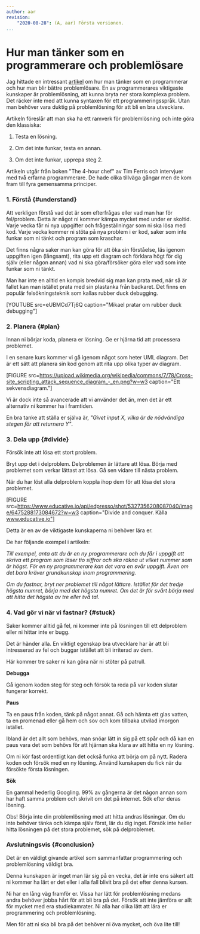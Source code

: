 ```yaml
---
author: aar
revision:
    "2020-08-28": (A, aar) Första versionen.
...
```

Hur man tänker som en programmerare och problemlösare
==================================

Jag hittade en intressant [artikel](https://www.freecodecamp.org/news/how-to-think-like-a-programmer-lessons-in-problem-solving-d1d8bf1de7d2/) om hur man tänker som en programmerar och hur man blir bättre problemlösare. En av programmerares viktigaste kunskaper är problemlösning, att kunna bryta ner stora komplexa problem. Det räcker inte med att kunna syntaxen för ett programmeringsspråk. Utan man behöver vara duktig på problemlösning för att bli en bra utvecklare.

<!--more-->

Artikeln föreslår att man ska ha ett ramverk för problemlösning och inte göra den klassiska:

1. Testa en lösning.

2. Om det inte funkar, testa en annan.

3. Om det inte funkar, upprepa steg 2.

Artikeln utgår från boken "The 4-hour chef" av Tim Ferris och intervjuer med två erfarna programmerare. De hade olika tillväga gångar men de kom fram till fyra gemensamma principer.



### 1. Förstå {#understand}

Att verkligen förstå vad det är som efterfrågas eller vad man har för fel/problem. Detta är något ni kommer kämpa mycket med under er skoltid. Varje vecka får ni nya uppgifter och frågeställningar som ni ska lösa med kod. Varje vecka kommer ni stöta på nya problem i er kod, saker som inte funkar som ni tänkt och program som kraschar.

Det finns några saker man kan göra för att öka sin förståelse, läs igenom uppgiften igen (långsamt), rita upp ett diagram och förklara högt för dig själv (eller någon annan) vad ni ska göra/försöker göra eller vad som inte funkar som ni tänkt.

Man har inte en alltid en kompis bredvid sig man kan prata med, när så är fallet kan man istället prata med sin plastanka från badkaret. Det finns en populär felsökningsteknik som kallas rubber duck debugging.

[YOUTUBE src=eUBMCd7Tj6Q caption="Mikael pratar om rubber duck debugging"]



### 2. Planera {#plan}

Innan ni börjar koda, planera er lösning. Ge er hjärna tid att processera problemet.

I en senare kurs kommer vi gå igenom något som heter UML diagram. Det är ett sätt att planera sin kod genom att rita upp olika typer av diagram.

[FIGURE src=https://upload.wikimedia.org/wikipedia/commons/7/78/Cross-site_scripting_attack_sequence_diagram_-_en.png?w=w3 caption="Ett sekvensdiagram."]

Vi är dock inte så avancerade att vi använder det än, men det är ett alternativ ni kommer ha i framtiden.



En bra tanke att ställa er själva är, *"Givet input X, vilka är de nödvändiga stegen för att returnera Y"*.

### 3. Dela upp {#divide}

Försök inte att lösa ett stort problem.

Bryt upp det i delproblem. Delproblemen är lättare att lösa. Börja med problemet som verkar lättast att lösa. Gå sen vidare till nästa problem.

När du har löst alla delproblem koppla ihop dem för att lösa det stora problemet.

[FIGURE src=https://www.educative.io/api/edpresso/shot/5327356208087040/image/6475288173084672?w=w3 caption="Divide and conquer. Källa www.educative.io"]

Detta är en av de viktigaste kunskaperna ni behöver lära er.

De har följande exempel i artikeln:

*Till exempel, anta att du är en ny programmerare och du får i uppgift att skriva ett program som läser tio siffror och ska räkna ut vilket nummer som är högst. För en ny programmerare kan det vara en svår uppgift. Även om det bara kräver grundkunskap inom programmering.*

*Om du fastnar, bryt ner problemet till något lättare. Istället för det tredje högsta numret, börja med det högsta numret. Om det är för svårt börja med att hitta det högsta av tre eller två tal.*



### 4. Vad gör vi när vi fastnar? {#stuck}

Saker kommer alltid gå fel, ni kommer inte på lösningen till ett delproblem eller ni hittar inte er bugg.

Det är händer alla. En viktigt egenskap bra utvecklare har är att bli intresserad av fel och buggar istället att bli irriterad av dem.

Här kommer tre saker ni kan göra när ni stöter på patrull.

**Debugga**

Gå igenom koden steg för steg och försök ta reda på var koden slutar fungerar korrekt.

**Paus**

Ta en paus från koden, tänk på något annat. Gå och hämta ett glas vatten, ta en promenad eller gå hem och sov och kom tillbaka utvilad imorgon istället.

Ibland är det allt som behövs, man snöar lätt in sig på ett spår och då kan en paus vara det som behövs för att hjärnan ska klara av att hitta en ny lösning.

Om ni kör fast ordentligt kan det också funka att börja om på nytt. Radera koden och försök med en ny lösning. Använd kunskapen du fick när du försökte första lösningen.

**Sök**

En gammal hederlig Googling. 99% av gångerna är det någon annan som har haft samma problem och skrivit om det på internet. Sök efter deras lösning.

Obs! Börja inte din problemlösning med att hitta andras lösningar. Om du inte behöver tänka och kämpa själv först, lär du dig inget. Försök inte heller hitta lösningen på det stora problemet, sök på delproblemet.



### Avslutningsvis {#conclusion}

Det är en väldigt givande artikel som sammanfattar programmering och problemlösning väldigt bra.

Denna kunskapen är inget man lär sig på en vecka, det är inte ens säkert att ni kommer ha lärt er det eller i alla fall blivit bra på det efter denna kursen.

Ni har en lång väg framför er. Vissa har lätt för problemlösning medans andra behöver jobba hårt för att bli bra på det. Försök att inte jämföra er allt för mycket med era studiekamrater. Ni alla har olika lätt att lära er programmering och problemlösning.

Men för att ni ska bli bra på det behöver ni öva mycket, och öva lite till!
